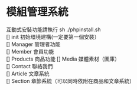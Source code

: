 
# 模組管理系統  
互動式安裝功能請執行 sh ./phpinstall.sh  
[] init  初始環境建構(一定要第一個安裝）  
[] Manager 管理者功能  
[] Member  會員功能  
[] Products 商品功能
[] Media 媒體素材（圖庫）  
[] Contact 聯絡我們  
[] Article  文章系統  
[] Section  章節系統（可以同時依附在商品和文章系統）

